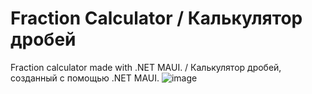 # Fraction Calculator / Калькулятор дробей
Fraction calculator made with .NET MAUI. / Калькулятор дробей, созданный с помощью .NET MAUI.
![image](https://user-images.githubusercontent.com/94005703/197025891-401bb525-0ef1-472b-a864-122754ee7504.png)
